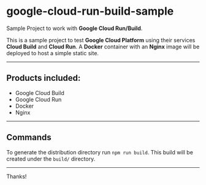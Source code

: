 # google-cloud-run-build-sample
Sample Project to work with **Google Cloud Run/Build**.

This is a sample project to test **Google Cloud Platform** using their services **Cloud Build** and **Cloud Run**.
A **Docker** container with an **Nginx** image will be deployed to host a simple static site.

---

## Products included:
- Google Cloud Build
- Google Cloud Run
- Docker
- Nginx

---

## Commands

To generate the distribution directory run `npm run build`. This build will be created under the `build/` directory.

---

Thanks!
